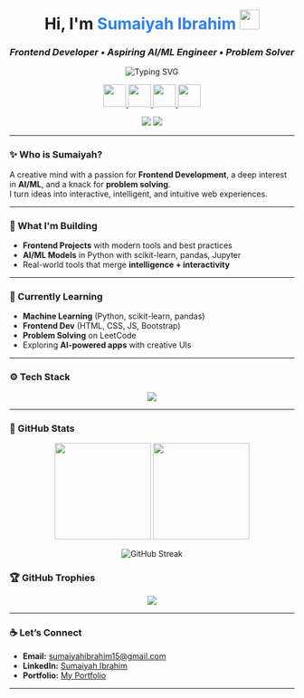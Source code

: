 <h1 align="center">
  Hi, I'm <span style="color:#2F80ED;">Sumaiyah Ibrahim</span>
  <img src="https://media.giphy.com/media/hvRJCLFzcasrR4ia7z/giphy.gif" width="35"/>
</h1>

<h3 align="center"><i>Frontend Developer • Aspiring AI/ML Engineer • Problem Solver</i></h3>

<p align="center">
  <img src="https://readme-typing-svg.demolab.com?font=Fira+Code&duration=3000&pause=1000&center=true&vCenter=true&multiline=true&width=600&height=60&lines=I+love+bringing+ideas+to+life+with+code+%F0%9F%92%BB;Making+machines+smarter+%F0%9F%A7%A0+one+line+at+a+time!;Designing+%2B+Developing+beautiful+web+experiences!" alt="Typing SVG" />
</p>

<p align="center">
  <a href="mailto:sumaiyahibrahim15@gmail.com">
    <img src="https://skillicons.dev/icons?i=gmail" height="40"/>
  </a>
  <a href="https://www.linkedin.com/in/sumaiyah-ibrahim-27049a284" target="_blank">
    <img src="https://skillicons.dev/icons?i=linkedin" height="40"/>
  </a>
  <a href="https://github.com/sumaiyahibrahim" target="_blank">
    <img src="https://skillicons.dev/icons?i=github" height="40"/>
  </a>
  <a href="https://sumaiyahibrahim.github.io/Sumaiyah-portfolio/index.html" target="_blank">
    <img src="https://skillicons.dev/icons?i=vercel" height="40"/>
  </a>
</p>

<p align="center">
  <img src="https://komarev.com/ghpvc/?username=sumaiyahibrahim&label=Profile+Views&color=blueviolet&style=flat" />
  <img src="https://img.shields.io/github/followers/sumaiyahibrahim?label=Followers&style=social" />
</p>

---

### ✨ Who is Sumaiyah?

A creative mind with a passion for **Frontend Development**, a deep interest in **AI/ML**, and a knack for **problem solving**.  
I turn ideas into interactive, intelligent, and intuitive web experiences.

---

### 🚀 What I'm Building

- **Frontend Projects** with modern tools and best practices
- **AI/ML Models** in Python with scikit-learn, pandas, Jupyter
- Real-world tools that merge **intelligence + interactivity**

---

### 🧠 Currently Learning

- **Machine Learning** (Python, scikit-learn, pandas)
- **Frontend Dev** (HTML, CSS, JS, Bootstrap)
- **Problem Solving** on LeetCode
- Exploring **AI-powered apps** with creative UIs

---

### ⚙️ Tech Stack

<p align="center">
  <img src="https://skillicons.dev/icons?i=html,css,bootstrap,js,python,jupyter,vscode,github,git,canva" />
</p>

---

### 🧰 GitHub Stats

<p align="center">
  <img src="https://github-readme-stats.vercel.app/api?username=sumaiyahibrahim&show_icons=true&theme=radical" height="170"/>
  <img src="https://github-readme-stats.vercel.app/api/top-langs/?username=sumaiyahibrahim&layout=compact&theme=radical" height="170"/>
</p>


<p align="center">
  <img src="https://github-readme-streak-stats.herokuapp.com/?user=sumaiyahibrahim&theme=dark&hide_border=true" alt="GitHub Streak"/>
</p>


### 🏆 GitHub Trophies

<p align="center">
  <img src="https://github-profile-trophy.vercel.app/?username=sumaiyahibrahim&theme=tokyonight&no-frame=true&column=7&margin-w=10&margin-h=10" />
</p>

---


### ☕ Let’s Connect

- **Email:** [sumaiyahibrahim15@gmail.com](mailto:sumaiyahibrahim15@gmail.com)  
- **LinkedIn:** [Sumaiyah Ibrahim](https://www.linkedin.com/in/sumaiyah-ibrahim-27049a284)  
- **Portfolio:** [My Portfolio](https://sumaiyahibrahim.github.io/Sumaiyah-portfolio/index.html)

---
